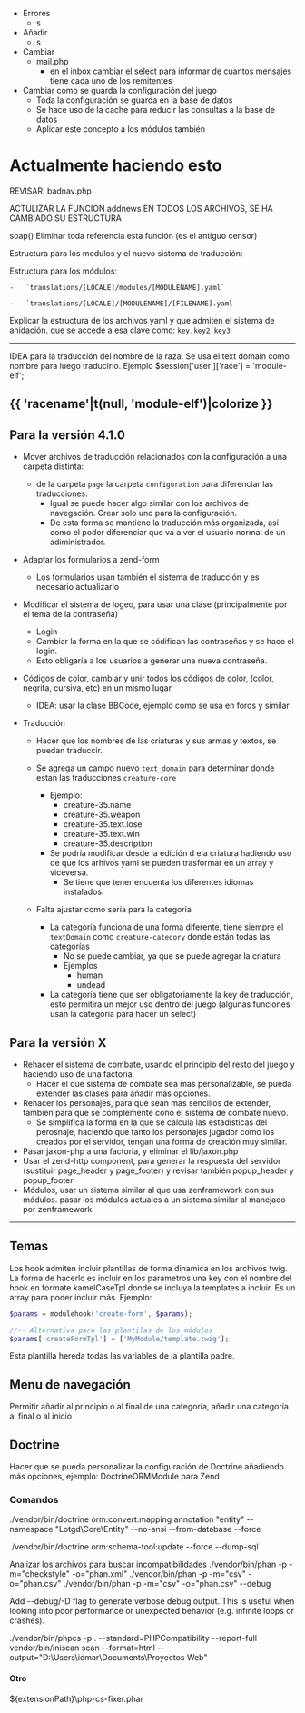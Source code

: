 -   Errores
    -   s
-   Añadir
    -   s
-   Cambiar
    -   mail.php
        -   en el inbox cambiar el select para informar de cuantos mensajes tiene cada uno de los remitentes
-   Cambiar como se guarda la configuración del juego
    -   Toda la configuración se guarda en la base de datos
    -   Se hace uso de la cache para reducir las consultas a la base de datos
    -   Aplicar este concepto a los módulos también

# Actualmente haciendo esto

REVISAR: badnav.php


ACTULIZAR LA FUNCION addnews EN TODOS LOS ARCHIVOS, SE HA CAMBIADO SU ESTRUCTURA

soap() Eliminar toda referencia esta función (es el antiguo censor)

Estructura para los modulos y el nuevo sistema de traducción:

Estructura para los módulos:

<!-- For single module file translation -->

    -   `translations/[LOCALE]/modules/[MODULENAME].yaml`

<!-- For a multiple module files translation -->

    -   `translations/[LOCALE]/[MODULENAME]/[FILENAME].yaml

Explicar la estructura de los archivos yaml y que admiten el sistema de anidación. que se accede a esa clave como: `key.key2.key3`

---------------------------------------------------------------------
IDEA para la traducción del nombre de la raza.
Se usa el text domain como nombre para luego traducirlo. Ejemplo
$session['user']['race'] = 'module-elf';

{{ 'racename'|t(null, 'module-elf')|colorize }}
---------------------------------------------------------------------

## Para la versión 4.1.0

-   Mover archivos de traducción relacionados con la configuración a una carpeta distinta:
    -   de la carpeta `page` la carpeta `configuration` para diferenciar las traducciones.
        -   Igual se puede hacer algo similar con los archivos de navegación. Crear solo uno para la configuración.
        -   De esta forma se mantiene la traducción más organizada, así como el poder diferenciar que va a ver el usuario normal de un adiministrador.
-   Adaptar los formularios a zend-form
    -   Los formularios usan también el sistema de traducción y es necesario actualizarlo
-   Modificar el sistema de logeo, para usar una clase (principalmente por el tema de la contraseña)
    -   Login
    -   Cambiar la forma en la que se códifican las contraseñas y se hace el login.
    -   Esto obligaría a los usuarios a generar una nueva contraseña.
-   Códigos de color, cambiar y unir todos los códigos de color, (color, negrita, cursiva, etc) en un mismo lugar
    -   IDEA: usar la clase BBCode, ejemplo como se usa en foros y similar

-   Traducción
    -   Hacer que los nombres de las criaturas y sus armas y textos, se puedan traduccir.
    -   Se agrega un campo nuevo `text_domain` para determinar donde estan las traducciones `creature-core`
        -   Ejemplo:
            -   creature-35.name
            -   creature-35.weapon
            -   creature-35.text.lose
            -   creature-35.text.win
            -   creature-35.description
        -   Se podría modificar desde la edición d ela criatura hadiendo uso de que los arhivos yaml se pueden trasformar en un array y viceversa.
            -   Se tiene que tener encuenta los diferentes idiomas instalados.

    -   Falta ajustar como sería para la categoría
        -   La categoría funciona de una forma diferente, tiene siempre el `textDomain` como `creature-category` donde están todas las categorías
            -   No se puede cambiar, ya que se puede agregar la criatura
            -   Ejemplos
                -   human
                -   undead
        - La categoría tiene que ser obligatoriamente la key de traducción, esto permitira un mejor uso dentro del juego (algunas funciones usan la categoria para hacer un select)




## Para la versión X

-   Rehacer el sistema de combate, usando el principio del resto del juego y haciendo uso de una factoria.
    -   Hacer el que sistema de combate sea mas personalizable, se pueda extender las clases para añadir más opciones.
-   Rehacer los personajes, para que sean mas sencillos de extender, tambien para que se complemente cono el sistema de combate nuevo.
    -   Se simplifica la forma en la que se calcula las estadísticas del perosnaje, haciendo que tanto los personajes jugador como los creados por el servidor, tengan una forma de creación muy similar.
-   Pasar jaxon-php a una factoria, y eliminar el lib/jaxon.php
-   Usar el zend-http component, para generar la respuesta del servidor (sustituir page_header y page_footer) y revisar también popup_header y popup_footer
-   Módulos, usar un sistema similar al que usa zenframework con sus módulos. pasar los módulos actuales a un sistema similar al manejado por zenframework.

* * *


## Temas

Los hook admiten incluir plantillas de forma dinamica en los archivos twig.
La forma de hacerlo es incluir en los parametros una key con el nombre del hook en formate kamelCaseTpl donde se incluya la templates a incluir. Es un array para poder incluir más.
Ejemplo:

```php
$params = modulehook('create-form', $params);

//-- Alternativa para las plantilas de los módulos
$params['createFormTpl'] = ['MyModule/template.twig'];
```

Esta plantilla hereda todas las variables de la plantilla padre.

## Menu de navegación

Permitir añadir al principio o al final de una categoria, añadir una categoría al final o al inicio

## Doctrine

Hacer que se pueda personalizar la configuración de Doctrine añadiendo más opciones, ejemplo: DoctrineORMModule para Zend


### Comandos
./vendor/bin/doctrine orm:convert:mapping annotation "entity" --namespace "Lotgd\Core\Entity\" --no-ansi --from-database --force

./vendor/bin/doctrine orm:schema-tool:update --force --dump-sql


Analizar los archivos para buscar incompatibilidades
./vendor/bin/phan -p -m="checkstyle" -o="phan.xml"
./vendor/bin/phan -p -m="csv" -o="phan.csv"
./vendor/bin/phan -p -m="csv" -o="phan.csv" --debug

Add --debug/-D flag to generate verbose debug output.
This is useful when looking into poor performance or unexpected behavior (e.g. infinite loops or crashes).

<!-- Sin uso -->
./vendor/bin/phpcs -p . --standard=PHPCompatibility --report-full
vendor/bin/iniscan scan --format=html --output="D:\\Users\\idmar\\Documents\\Proyectos Web"


#### Otro

${extensionPath}\\php-cs-fixer.phar
